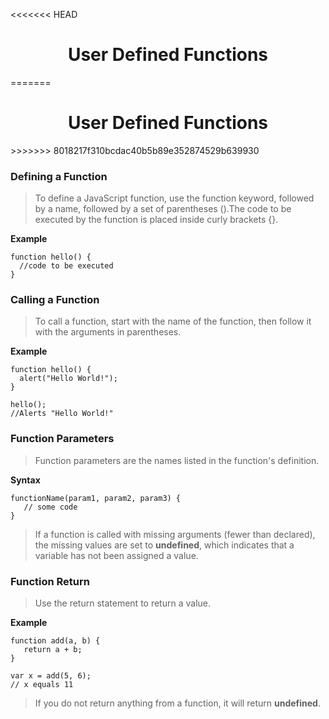 <<<<<<< HEAD
<h1 align="center">User Defined Functions</h1>
=======
<h1 style = "text-align:center">User Defined Functions</h1>
>>>>>>> 8018217f310bcdac40b5b89e352874529b639930

### Defining a Function

>To define a JavaScript function, use the function keyword, followed by a name, followed by a set of parentheses ().The code to be executed by the function is placed inside curly brackets {}.

**Example**

```
function hello() {   
  //code to be executed
}
```

### Calling a Function

>To call a function, start with the name of the function, then follow it with the arguments in parentheses.

**Example**

```
function hello() {
  alert("Hello World!");
}

hello();
//Alerts "Hello World!"
```

### Function Parameters

>Function parameters are the names listed in the function's definition.

**Syntax**

```
functionName(param1, param2, param3) {
   // some code
}
```
>If a function is called with missing arguments (fewer than declared), the missing values are set to **undefined**, which indicates that a variable has not been assigned a value.

### Function Return

>Use the return statement to return a value.

**Example**

```
function add(a, b) {
   return a + b;
}

var x = add(5, 6);
// x equals 11
```

>If you do not return anything from a function, it will return **undefined**.
